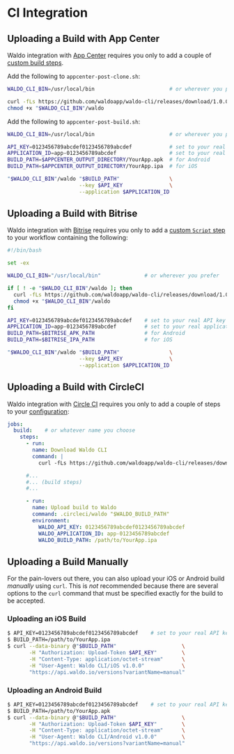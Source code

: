 # CI Integration

## Uploading a Build with App Center

Waldo integration with [App Center](https://appcenter.ms) requires you only to
add a couple of [custom build
steps](https://docs.microsoft.com/en-us/appcenter/build/custom/scripts/).

Add the following to `appcenter-post-clone.sh`:

```bash
WALDO_CLI_BIN=/usr/local/bin                        # or wherever you prefer

curl -fLs https://github.com/waldoapp/waldo-cli/releases/download/1.0.0/waldo > "$WALDO_CLI_BIN"/waldo
chmod +x "$WALDO_CLI_BIN"/waldo
```

Add the following to `appcenter-post-build.sh`:

```bash
WALDO_CLI_BIN=/usr/local/bin                        # or wherever you prefer

API_KEY=0123456789abcdef0123456789abcdef            # set to your real API key
APPLICATION_ID=app-0123456789abcdef                 # set to your real application ID
BUILD_PATH=$APPCENTER_OUTPUT_DIRECTORY/YourApp.apk  # for Android
BUILD_PATH=$APPCENTER_OUTPUT_DIRECTORY/YourApp.ipa  # for iOS

"$WALDO_CLI_BIN"/waldo "$BUILD_PATH"                \
                       --key $API_KEY               \
                       --application $APPLICATION_ID
```

## Uploading a Build with Bitrise

Waldo integration with [Bitrise](https://www.bitrise.io) requires you only to
add a [custom `Script`
step](https://devcenter.bitrise.io/tips-and-tricks/install-additional-tools/)
to your workflow containing the following:

```bash
#!/bin/bash

set -ex

WALDO_CLI_BIN="/usr/local/bin"              # or wherever you prefer

if [ ! -e "$WALDO_CLI_BIN"/waldo ]; then
  curl -fLs https://github.com/waldoapp/waldo-cli/releases/download/1.0.0/waldo > "$WALDO_CLI_BIN"/waldo
  chmod +x "$WALDO_CLI_BIN"/waldo
fi

API_KEY=0123456789abcdef0123456789abcdef    # set to your real API key
APPLICATION_ID=app-0123456789abcdef         # set to your real application ID
BUILD_PATH=$BITRISE_APK_PATH                # for Android
BUILD_PATH=$BITRISE_IPA_PATH                # for iOS

"$WALDO_CLI_BIN"/waldo "$BUILD_PATH"                \
                       --key $API_KEY               \
                       --application $APPLICATION_ID
```

## Uploading a Build with CircleCI

Waldo integration with [Circle CI](https://circleci.com) requires you only to
add a couple of steps to your
[configuration](https://circleci.com/docs/2.0/configuration-reference/):

```yaml
jobs:
  build:    # or whatever name you choose
    steps:
      - run:
        name: Download Waldo CLI
        command: |
          curl -fLs https://github.com/waldoapp/waldo-cli/releases/download/1.0.0/waldo > .circleci/waldo

      #...
      #... (build steps)
      #...

      - run:
        name: Upload build to Waldo
        command: .circleci/waldo "$WALDO_BUILD_PATH"
        environment:
          WALDO_API_KEY: 0123456789abcdef0123456789abcdef
          WALDO_APPLICATION_ID: app-0123456789abcdef
          WALDO_BUILD_PATH: /path/to/YourApp.ipa
```

## Uploading a Build Manually

For the pain-lovers out there, you can also upload your iOS or Android build
_manually_ using `curl`. This is _not_ recommended because there are several
options to the `curl` command that must be specified exactly for the build to
be accepted.

### Uploading an iOS Build

```bash
$ API_KEY=0123456789abcdef0123456789abcdef    # set to your real API key
$ BUILD_PATH=/path/to/YourApp.ipa
$ curl --data-binary @"$BUILD_PATH"                     \
       -H "Authorization: Upload-Token $API_KEY"        \
       -H "Content-Type: application/octet-stream"      \
       -H "User-Agent: Waldo CLI/iOS v1.0.0"            \
       "https://api.waldo.io/versions?variantName=manual"
```

### Uploading an Android Build

```bash
$ API_KEY=0123456789abcdef0123456789abcdef    # set to your real API key
$ BUILD_PATH=/path/to/YourApp.apk
$ curl --data-binary @"$BUILD_PATH"                     \
       -H "Authorization: Upload-Token $API_KEY"        \
       -H "Content-Type: application/octet-stream"      \
       -H "User-Agent: Waldo CLI/Android v1.0.0"        \
       "https://api.waldo.io/versions?variantName=manual"
```
